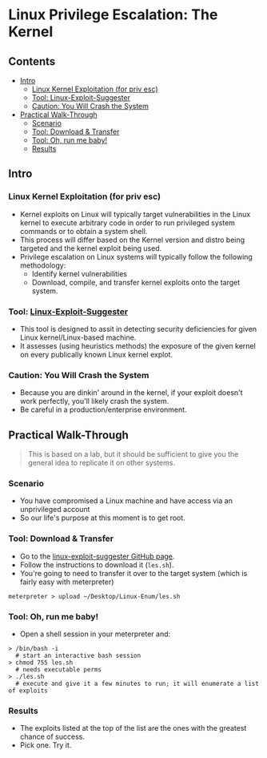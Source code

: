 # Linux Privilege Escalation: The Kernel

## Contents
- [Intro](#intro)
  - [Linux Kernel Exploitation (for priv esc)](#linux-kernel-exploitation-for-priv-esc)
  - [Tool: Linux-Exploit-Suggester](#tool-linux-exploit-suggester)
  - [Caution: You Will Crash the System](#caution-you-will-crash-the-system)
- [Practical Walk-Through](#practical-walk-through)
  - [Scenario](#scenario)
  - [Tool: Download & Transfer](#tool-download--transfer)
  - [Tool: Oh, run me baby!](#tool-oh-run-me-baby)
  - [Results](#results)

## Intro

### Linux Kernel Exploitation (for priv esc)
- Kernel exploits on Linux will typically target vulnerabilities in the Linux kernel to execute arbitrary code in order to run privileged system commands or to obtain a system shell.
- This process will differ based on the Kernel version and distro being targeted and the kernel exploit being used.
- Privilege escalation on Linux systems will typically follow the following methodology:
  - Identify kernel vulnerabilities
  - Download, compile, and transfer kernel exploits onto the target system.

### Tool: [Linux-Exploit-Suggester](https://github.com/The-Z-Labs/linux-exploit-suggester)
- This tool is designed to assit in detecting security deficiencies for given Linux kernel/Linux-based machine.
- It assesses (using heuristics methods) the exposure of the given kernel on every publically known Linux kernel explot.

### Caution: You Will Crash the System
- Because you are dinkin' around in the kernel, if your exploit doesn't work perfectly, you'll likely crash the system.
- Be careful in a production/enterprise environment.

## Practical Walk-Through
> This is based on a lab, but it should be sufficient to give you the general idea to replicate it on other systems.

### Scenario
- You have compromised a Linux machine and have access via an unprivileged account
- So our life's purpose at this moment is to get root.

### Tool: Download & Transfer
- Go to the [linux-exploit-suggester GitHub page](https://github.com/The-Z-Labs/linux-exploit-suggester).
- Follow the instructions to download it (`les.sh`).
- You're going to need to transfer it over to the target system (which is fairly easy with meterpreter)
```
meterpreter > upload ~/Desktop/Linux-Enum/les.sh 
```

### Tool: Oh, run me baby!
- Open a shell session in your meterpreter and:
```
> /bin/bash -i
  # start an interactive bash session
> chmod 755 les.sh
  # needs executable perms
> ./les.sh
  # execute and give it a few minutes to run; it will enumerate a list of exploits
```

### Results
- The exploits listed at the top of the list are the ones with the greatest chance of success.
- Pick one. Try it. 
